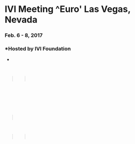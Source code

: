 <div id="rightCol0">

<div data-align="center">

# IVI Meeting ^Euro' Las Vegas, Nevada

### **Feb. 6 - 8, 2017**

</div>

<div data-align="center">

### *Hosted by IVI Foundation  
  
*

</div>

 

> >  

 

 

  

 

>  

 

> >  

####  

#### 

####  

 

</div>
